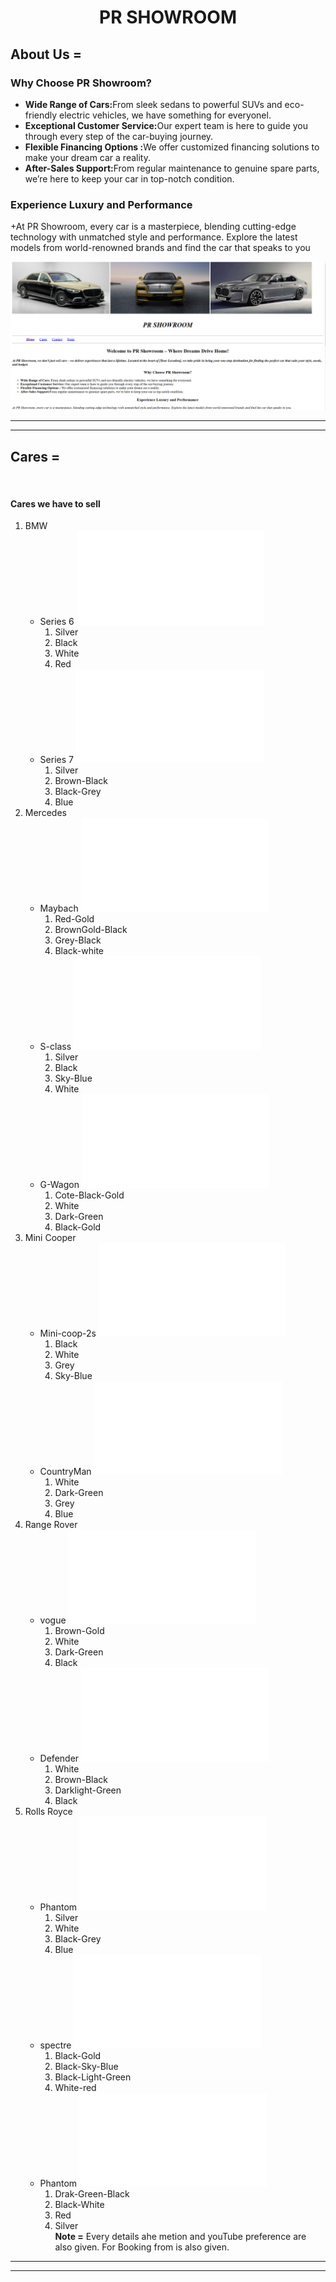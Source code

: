 # <p align="center">PR SHOWROOM</p>
## About Us =
 ### Why Choose PR Showroom?

+ <b>Wide Range of Cars:</b>From sleek sedans to powerful SUVs and eco-friendly electric vehicles, we have something for everyonel.
+ <b>Exceptional Customer Service:</b>Our expert team is here to guide you through every step of the car-buying journey.
+ <b>Flexible Financing Options :</b>We offer customized financing solutions to make your dream car a reality.
+ <b>After-Sales Support:</b>From regular maintenance to genuine spare parts, we’re here to keep your car in top-notch condition.

### Experience Luxury and Performance
+At PR Showroom, every car is a masterpiece, blending cutting-edge technology with unmatched style and performance. Explore the latest models from world-renowned brands and find the car that speaks to you

![Home page](./img/img%20for%20readme/home%20page%201.png)
<hr/><hr/>

## Cares =
![]()
#### Cares we have to sell
1. BMW
     - Series 6  ![Series 6](./code/bmwsubpage1.html)
         1. Silver
         2. Black
         3. White
         4. Red
     - Series 7  ![Series 7](./code/bmwsubpage2.html)
        1. Silver
        2. Brown-Black
        3. Black-Grey
        4. Blue
2. Mercedes
     - Maybach   ![Maybach](./code/mercedessubpage1.html)
        1. Red-Gold
        2. BrownGold-Black
        3. Grey-Black
        4. Black-white
     - S-class   ![S-class](./code/mercedessubpage2.html)
        1. Silver
        2. Black
        3. Sky-Blue
        4. White
     - G-Wagon     ![G-Wagon](./code/mercedessubpage3.html)
        1.  Cote-Black-Gold
        2. White
        3. Dark-Green
        4. Black-Gold
3. Mini Cooper
     - Mini-coop-2s  ![Mini-coop-2s](./code/minicoopersubpage1.html)
        1. Black
        2. White
        3. Grey
        4. Sky-Blue
     - CountryMan   ![CountryMan](./code/minicoopersubpage2.html)
        1. White
        2. Dark-Green
        3. Grey
        4. Blue
4. Range Rover
      - vogue   ![vogue](./code/rangeroversubpage1.html)
        1. Brown-Gold
        2. White
        3. Dark-Green
        4. Black
      - Defender ![Defender](./code/minicoopersubpage2.html)
        1. White
        2. Brown-Black
        3. Darklight-Green
        4. Black
5. Rolls Royce 
      - Phantom ![Phantom](./code/rollsroycesubpage1.html)
        1. Silver
        2. White
        3. Black-Grey
        4. Blue
      - spectre  ![spectre](./code/rollsroycesubpage2.html)
        1. Black-Gold
        2. Black-Sky-Blue
        3. Black-Light-Green
        4. White-red
      - Phantom  ![Phantom](./code/rollsroycesubpage3.html)
        1. Drak-Green-Black
        2. Black-White
        3. Red
        4. Silver<br>
<b>Note =</b> Every details ahe metion and  youTube preference are also given.
For Booking from is also given.
<hr/><hr/>
